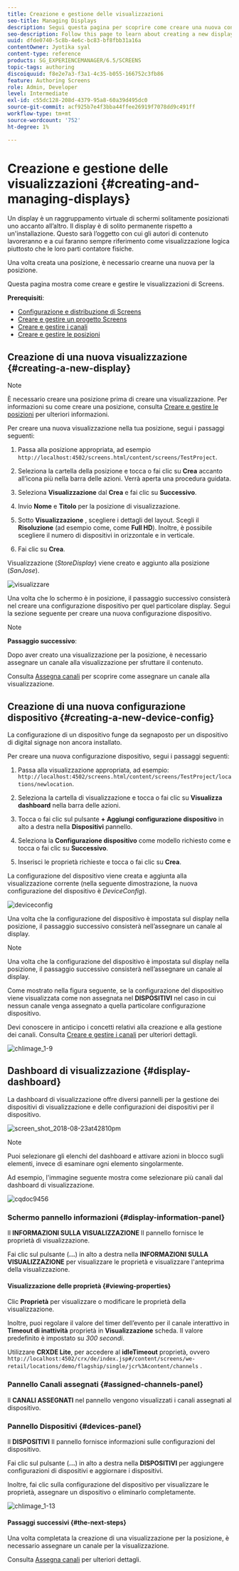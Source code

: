 ```yaml
---
title: Creazione e gestione delle visualizzazioni
seo-title: Managing Displays
description: Segui questa pagina per scoprire come creare una nuova configurazione di display e dispositivi. Inoltre, scopri il dashboard di visualizzazione.
seo-description: Follow this page to learn about creating a new display and device config. Additionally, learn about the display dashboard.
uuid: dfde0740-5c8b-4e6c-bc83-bf8fbb31a16a
contentOwner: Jyotika syal
content-type: reference
products: SG_EXPERIENCEMANAGER/6.5/SCREENS
topic-tags: authoring
discoiquuid: f8e2e7a3-f3a1-4c35-b055-166752c3fb86
feature: Authoring Screens
role: Admin, Developer
level: Intermediate
exl-id: c55dc128-208d-4379-95a8-60a39d495dc0
source-git-commit: acf925b7e4f3bba44ffee26919f7078dd9c491ff
workflow-type: tm+mt
source-wordcount: '752'
ht-degree: 1%

---
```


# Creazione e gestione delle visualizzazioni {#creating-and-managing-displays}

Un display è un raggruppamento virtuale di schermi solitamente posizionati uno accanto all’altro. Il display è di solito permanente rispetto a un&#39;installazione. Questo sarà l’oggetto con cui gli autori di contenuto lavoreranno e a cui faranno sempre riferimento come visualizzazione logica piuttosto che le loro parti contatore fisiche.

Una volta creata una posizione, è necessario crearne una nuova per la posizione.

Questa pagina mostra come creare e gestire le visualizzazioni di Screens.

**Prerequisiti**:

* [Configurazione e distribuzione di Screens](configuring-screens-introduction.md)
* [Creare e gestire un progetto Screens](creating-a-screens-project.md)
* [Creare e gestire i canali](managing-channels.md)
* [Creare e gestire le posizioni](managing-locations.md)

## Creazione di una nuova visualizzazione {#creating-a-new-display}

>[!NOTE]
>
>È necessario creare una posizione prima di creare una visualizzazione. Per informazioni su come creare una posizione, consulta [Creare e gestire le posizioni](managing-locations.md) per ulteriori informazioni.

Per creare una nuova visualizzazione nella tua posizione, segui i passaggi seguenti:

1. Passa alla posizione appropriata, ad esempio `http://localhost:4502/screens.html/content/screens/TestProject`.
1. Seleziona la cartella della posizione e tocca o fai clic su **Crea** accanto all’icona più nella barra delle azioni. Verrà aperta una procedura guidata.
1. Seleziona **Visualizzazione** dal **Crea** e fai clic su **Successivo**.

1. Invio **Nome** e **Titolo** per la posizione di visualizzazione.

1. Sotto **Visualizzazione** , scegliere i dettagli del layout. Scegli il **Risoluzione** (ad esempio come, come **Full HD**). Inoltre, è possibile scegliere il numero di dispositivi in orizzontale e in verticale.

1. Fai clic su **Crea**.

Visualizzazione (*StoreDisplay*) viene creato e aggiunto alla posizione (*SanJose*).

![visualizzare](assets/display.gif)

Una volta che lo schermo è in posizione, il passaggio successivo consisterà nel creare una configurazione dispositivo per quel particolare display. Segui la sezione seguente per creare una nuova configurazione dispositivo.

>[!NOTE]
>
>**Passaggio successivo**:
>
>Dopo aver creato una visualizzazione per la posizione, è necessario assegnare un canale alla visualizzazione per sfruttare il contenuto.
>
>Consulta [Assegna canali](channel-assignment.md) per scoprire come assegnare un canale alla visualizzazione.

## Creazione di una nuova configurazione dispositivo {#creating-a-new-device-config}

La configurazione di un dispositivo funge da segnaposto per un dispositivo di digital signage non ancora installato.

Per creare una nuova configurazione dispositivo, segui i passaggi seguenti:

1. Passa alla visualizzazione appropriata, ad esempio: `http://localhost:4502/screens.html/content/screens/TestProject/locations/newlocation`.
1. Seleziona la cartella di visualizzazione e tocca o fai clic su **Visualizza dashboard** nella barra delle azioni.
1. Tocca o fai clic sul pulsante **+ Aggiungi configurazione dispositivo** in alto a destra nella **Dispositivi** pannello.

1. Seleziona la **Configurazione dispositivo** come modello richiesto come e tocca o fai clic su **Successivo**.

1. Inserisci le proprietà richieste e tocca o fai clic su **Crea**.

La configurazione del dispositivo viene creata e aggiunta alla visualizzazione corrente (nella seguente dimostrazione, la nuova configurazione del dispositivo è *DeviceConfig*).

![deviceconfig](assets/deviceconfig.gif)

Una volta che la configurazione del dispositivo è impostata sul display nella posizione, il passaggio successivo consisterà nell’assegnare un canale al display.

>[!NOTE]
>
>Una volta che la configurazione del dispositivo è impostata sul display nella posizione, il passaggio successivo consisterà nell’assegnare un canale al display.
>
>Come mostrato nella figura seguente, se la configurazione del dispositivo viene visualizzata come non assegnata nel **DISPOSITIVI** nel caso in cui nessun canale venga assegnato a quella particolare configurazione dispositivo.
>
>Devi conoscere in anticipo i concetti relativi alla creazione e alla gestione dei canali. Consulta [Creare e gestire i canali](managing-channels.md) per ulteriori dettagli.

![chlimage_1-9](assets/chlimage_1-9.png)

## Dashboard di visualizzazione {#display-dashboard}

La dashboard di visualizzazione offre diversi pannelli per la gestione dei dispositivi di visualizzazione e delle configurazioni dei dispositivi per il dispositivo.

![screen_shot_2018-08-23at42810pm](assets/screen_shot_2018-08-23at42810pm.png)

>[!NOTE]
>
>Puoi selezionare gli elenchi del dashboard e attivare azioni in blocco sugli elementi, invece di esaminare ogni elemento singolarmente.
>
>Ad esempio, l&#39;immagine seguente mostra come selezionare più canali dal dashboard di visualizzazione.

![cqdoc9456](assets/cqdoc9456.gif)

### Schermo pannello informazioni {#display-information-panel}

Il **INFORMAZIONI SULLA VISUALIZZAZIONE** Il pannello fornisce le proprietà di visualizzazione.

Fai clic sul pulsante (**...**) in alto a destra nella **INFORMAZIONI SULLA VISUALIZZAZIONE** per visualizzare le proprietà e visualizzare l&#39;anteprima della visualizzazione.


#### Visualizzazione delle proprietà {#viewing-properties}

Clic **Proprietà** per visualizzare o modificare le proprietà della visualizzazione.

Inoltre, puoi regolare il valore del timer dell’evento per il canale interattivo in **Timeout di inattività** proprietà in **Visualizzazione** scheda. Il valore predefinito è impostato su *300 secondi*.

Utilizzare **CRXDE Lite**, per accedere al **idleTimeout** proprietà, ovvero `http://localhost:4502/crx/de/index.jsp#/content/screens/we-retail/locations/demo/flagship/single/jcr%3Acontent/channels` .


### Pannello Canali assegnati {#assigned-channels-panel}

Il **CANALI ASSEGNATI** nel pannello vengono visualizzati i canali assegnati al dispositivo.


### Pannello Dispositivi {#devices-panel}

Il **DISPOSITIVI** Il pannello fornisce informazioni sulle configurazioni del dispositivo.

Fai clic sul pulsante (**...**) in alto a destra nella **DISPOSITIVI** per aggiungere configurazioni di dispositivi e aggiornare i dispositivi.

Inoltre, fai clic sulla configurazione del dispositivo per visualizzare le proprietà, assegnare un dispositivo o eliminarlo completamente.

![chlimage_1-13](assets/chlimage_1-13.png)

#### Passaggi successivi {#the-next-steps}

Una volta completata la creazione di una visualizzazione per la posizione, è necessario assegnare un canale per la visualizzazione.

Consulta [Assegna canali](channel-assignment.md) per ulteriori dettagli.
